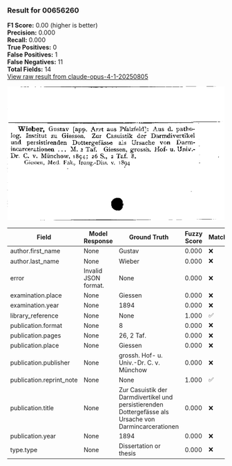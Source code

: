 ### Result for 00656260
**F1 Score:** 0.00 (higher is better)<br>**Precision:** 0.000<br>**Recall:** 0.000<br>**True Positives:** 0<br>**False Positives:** 1<br>**False Negatives:** 11<br>**Total Fields:** 14<br>[View raw result from claude-opus-4-1-20250805](https://github.com/RISE-UNIBAS/humanities_data_benchmark/blob/main/results/2025-09-02/T0146/request_T0146_00656260.json)

<img src="https://github.com/RISE-UNIBAS/humanities_data_benchmark/blob/main/benchmarks/zettelkatalog/images/00656260.jpg?raw=true" alt="00656260" width="600px">

| Field | Model Response | Ground Truth | Fuzzy Score | Match |
|-------|----------------|--------------|-------------|-------|
| author.first_name | None | Gustav | 0.000 | ❌ |
| author.last_name | None | Wieber | 0.000 | ❌ |
| error | Invalid JSON format. | None | 0.000 | ❌ |
| examination.place | None | Giessen | 0.000 | ❌ |
| examination.year | None | 1894 | 0.000 | ❌ |
| library_reference | None | None | 1.000 | ✅ |
| publication.format | None | 8 | 0.000 | ❌ |
| publication.pages | None | 26, 2 Taf. | 0.000 | ❌ |
| publication.place | None | Giessen | 0.000 | ❌ |
| publication.publisher | None | grossh. Hof- u. Univ.-Dr. C. v. Münchow | 0.000 | ❌ |
| publication.reprint_note | None | None | 1.000 | ✅ |
| publication.title | None | Zur Casuistik der Darmdivertikel und persistierenden Dottergefässe als Ursache von Darmincarcerationen | 0.000 | ❌ |
| publication.year | None | 1894 | 0.000 | ❌ |
| type.type | None | Dissertation or thesis | 0.000 | ❌ |
